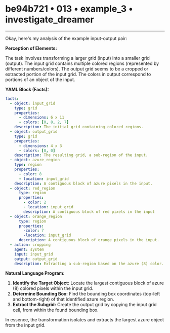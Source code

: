 # be94b721 • 013 • example_3 • investigate_dreamer

---
Okay, here's my analysis of the example input-output pair:

**Perception of Elements:**

The task involves transforming a larger grid (input) into a smaller grid (output). The input grid contains multiple colored regions (represented by different numbers/colors). The output grid seems to be a cropped or extracted portion of the input grid. The colors in output correspond to portions of an object of the input.

**YAML Block (Facts):**



```yaml
facts:
  - object: input_grid
    type: grid
    properties:
      - dimensions: 6 x 11
      - colors: [0, 8, 2, 7]
    description: The initial grid containing colored regions.
  - object: output_grid
    type: grid
    properties:
      - dimensions: 4 x 3
      - colors: [8, 0]
    description: The resulting grid, a sub-region of the input.
  - object: azure_region
    type: region
    properties:
      - color: 8
      - location: input_grid
    description: A contiguous block of azure pixels in the input.
  - object: red_region
      type: region
      properties:
        - color: 2
        - location: input_grid
        description: A contiguous block of red pixels in the input
  - object: orange_region
      type: region
      properties:
        -color: 7
        -location: input_grid
      description: A contiguous block of orange pixels in the input.
  - action: cropping
    agent: system
    input: input_grid
    output: output_grid
    description: Extracting a sub-region based on the azure (8) color.
```



**Natural Language Program:**

1.  **Identify the Target Object:** Locate the largest contiguous block of azure (8) colored pixels within the input grid.
2.  **Determine Bounding Box:** Find the bounding box coordinates (top-left and bottom-right) of that identified azure region.
3. **Extract the Subgrid:** Create the output grid by copying the input grid cell, from within the found bounding box.

In essence, the transformation isolates and extracts the largest azure object from the input grid.

